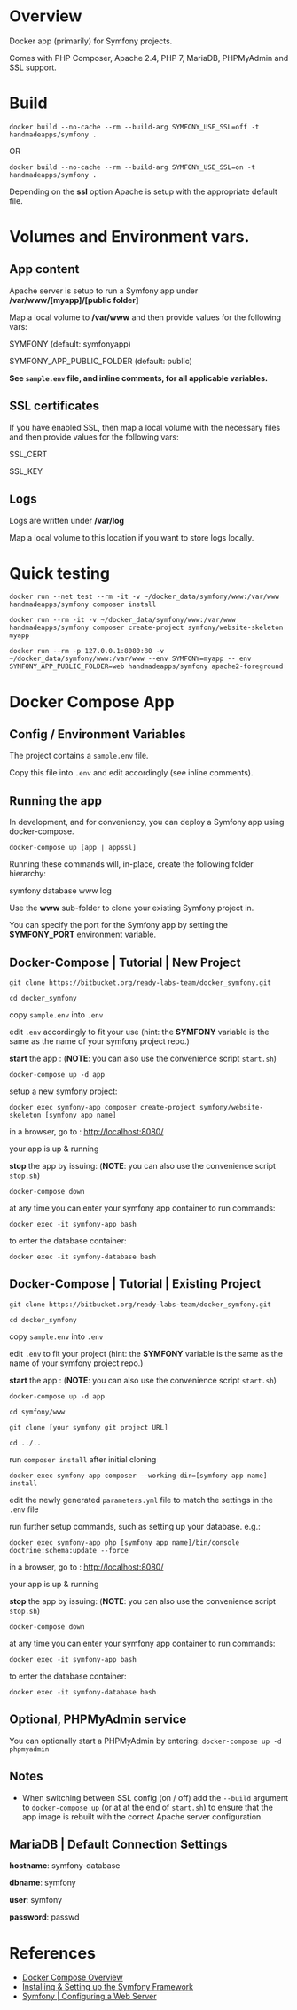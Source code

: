 # Overview

Docker app (primarily) for Symfony projects.

Comes with PHP Composer, Apache 2.4, PHP 7, MariaDB, PHPMyAdmin and SSL support.

# Build

`docker build --no-cache --rm --build-arg SYMFONY_USE_SSL=off -t handmadeapps/symfony .`

OR

`docker build --no-cache --rm --build-arg SYMFONY_USE_SSL=on -t handmadeapps/symfony .`

Depending on the **ssl** option Apache is setup with the appropriate default file.


# Volumes and Environment vars.


## App content

Apache server is setup to run a Symfony app under **/var/www/[myapp]/[public folder]**

Map a local volume to **/var/www** and then provide values for the following vars:

SYMFONY (default: symfonyapp)

SYMFONY_APP_PUBLIC_FOLDER (default: public)

**See `sample.env` file, and inline comments, for all applicable variables.**


## SSL certificates

If you have enabled SSL, then map a local volume with the necessary files and then provide values for the following vars:

SSL_CERT

SSL_KEY


## Logs

Logs are written under **/var/log**

Map a local volume to this location if you want to store logs locally.


# Quick testing

`docker run --net test --rm -it -v ~/docker_data/symfony/www:/var/www handmadeapps/symfony composer install`

`docker run --rm -it -v ~/docker_data/symfony/www:/var/www handmadeapps/symfony composer create-project symfony/website-skeleton myapp`

`docker run --rm -p 127.0.0.1:8080:80 -v ~/docker_data/symfony/www:/var/www --env SYMFONY=myapp -- env SYMFONY_APP_PUBLIC_FOLDER=web handmadeapps/symfony apache2-foreground`


# Docker Compose App

## Config / Environment Variables

The project contains a `sample.env` file.

Copy this file into `.env` and edit accordingly (see inline comments).


## Running the app

In development, and for conveniency, you can deploy a Symfony app using docker-compose.

`docker-compose up [app | appssl]`

Running these commands will, in-place, create the following folder hierarchy:

symfony
database
www
log

Use the **www** sub-folder to clone your existing Symfony project in.

You can specify the port for the Symfony app by setting the **SYMFONY_PORT** environment variable.


## Docker-Compose | Tutorial | New Project

`git clone https://bitbucket.org/ready-labs-team/docker_symfony.git`

`cd docker_symfony`

copy `sample.env` into `.env`

edit `.env` accordingly to fit your use (hint: the **SYMFONY** variable is the same as the name of your symfony project repo.)

**start** the app : (**NOTE**: you can also use the convenience script `start.sh`)

`docker-compose up -d app`

setup a new symfony project:

`docker exec symfony-app composer create-project symfony/website-skeleton [symfony app name]`

in a browser, go to : [http://localhost:8080/](http://localhost:8080/)

your app is up & running

**stop** the app by issuing: (**NOTE**: you can also use the convenience script `stop.sh`)

`docker-compose down`

at any time you can enter your symfony app container to run commands:

`docker exec -it symfony-app bash`

to enter the database container:

`docker exec -it symfony-database bash`


## Docker-Compose | Tutorial | Existing Project

`git clone https://bitbucket.org/ready-labs-team/docker_symfony.git`

`cd docker_symfony`

copy `sample.env` into `.env`

edit `.env` to fit your project (hint: the **SYMFONY** variable is the same as the name of your symfony project repo.)

**start** the app : (**NOTE**: you can also use the convenience script `start.sh`)

`docker-compose up -d app`

`cd symfony/www`

`git clone [your symfony git project URL]`

`cd ../..`

run `composer install` after initial cloning

`docker exec symfony-app composer --working-dir=[symfony app name] install`

edit the newly generated `parameters.yml` file to match the settings in the `.env` file

run further setup commands, such as setting up your database. e.g.:

`docker exec symfony-app php [symfony app name]/bin/console doctrine:schema:update --force`

in a browser, go to : [http://localhost:8080/](http://localhost:8080/)

your app is up & running

**stop** the app by issuing: (**NOTE**: you can also use the convenience script `stop.sh`)

`docker-compose down`

at any time you can enter your symfony app container to run commands:

`docker exec -it symfony-app bash`

to enter the database container:

`docker exec -it symfony-database bash`


## Optional, PHPMyAdmin service

You can optionally start a PHPMyAdmin by entering: `docker-compose up -d phpmyadmin`


## Notes

- When switching between SSL config (on / off) add the `--build` argument to `docker-compose up` (or at at the end of `start.sh`) to ensure that the app image is rebuilt with the correct Apache server configuration. 

## MariaDB | Default Connection Settings

**hostname**: symfony-database

**dbname**: symfony

**user**: symfony

**password**: passwd


# References

- [Docker Compose Overview](https://docs.docker.com/compose/overview/)
- [Installing & Setting up the Symfony Framework](https://symfony.com/doc/current/setup.html)
- [Symfony | Configuring a Web Server](https://symfony.com/doc/current/setup/web_server_configuration.html)





